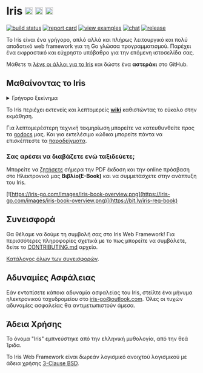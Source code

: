 # Iris <a href="README.md"> <img width="20px" src="https://iris-go.com/images/flag-unitedkingdom.svg?v=10" /></a> <a href="README_ZH.md"><img width="20px" src="https://iris-go.com/images/flag-china.svg?v=10" /></a> <a href="README_ES.md"><img width="20px" src="https://iris-go.com/images/flag-spain.png" /></a>

[![build status](https://img.shields.io/travis/kataras/iris/master.svg?style=for-the-badge)](https://travis-ci.org/kataras/iris) [![report card](https://img.shields.io/badge/report%20card-a%2B-ff3333.svg?style=for-the-badge)](https://goreportcard.com/report/github.com/kataras/iris)<!--[![godocs](https://img.shields.io/badge/go-%20docs-488AC7.svg?style=for-the-badge)](https://godoc.org/github.com/kataras/iris)--> [![view examples](https://img.shields.io/badge/learn%20by-examples-0077b3.svg?style=for-the-badge)](https://github.com/kataras/iris/tree/master/_examples) [![chat](https://img.shields.io/gitter/room/iris_go/community.svg?color=blue&logo=gitter&style=for-the-badge)](https://gitter.im/iris_go/community) [![release](https://img.shields.io/badge/release%20-v11.2-0077b3.svg?style=for-the-badge)](https://github.com/kataras/iris/releases)

Το Iris είναι ένα γρήγορο, απλό αλλά και πλήρως λειτουργικό και πολύ αποδοτικό web framework για τη Go γλώσσα προγραμματισμού. Παρέχει ένα εκφραστικό και εύχρηστο υπόβαθρο για την επόμενη ιστοσελίδα σας.

Μάθετε τι [λένε οι άλλοι για το Iris](https://iris-go.com/testimonials/) και δώστε ένα **αστεράκι** στο GitHub.

## Μαθαίνοντας το Iris

<details>
<summary>Γρήγορο ξεκίνημα</summary>

```sh
# υποθέτοντας ότι ο παρακάτω κώδικας
# βρίσκεται στο example.go αρχείο
#
$ cat example.go
```

```go
package main

import "github.com/kataras/iris"

func main() {
    app := iris.Default()
    app.Get("/ping", func(ctx iris.Context) {
        ctx.JSON(iris.Map{
            "message": "pong",
        })
    })

    app.Run(iris.Addr(":8080"))
}
```

```sh
# τρέξτε το example.go και
# επισκεφτείτε την σελίδα http://localhost:8080/ping
# στο πρόγραμμα περιήγησης σας
#
$ go run example.go
```

> Η δρομολόγηση τροφοδοτείται από το [muxie](https://github.com/kataras/muxie), το πιο ισχυρό και ταχύτερο λογισμικό βασισμένο σε trie αλγόριθμο που γράφτηκε σε Go.

</details>

Το Iris περιέχει εκτενείς και λεπτομερείς **[wiki](https://github.com/kataras/iris/wiki)** καθιστώντας το εύκολο στην εκμάθηση.

Για λεπτομερέστερη τεχνική τεκμηρίωση μπορείτε να κατευθυνθείτε προς τα [godocs](https://godoc.org/github.com/kataras/iris) μας. Και για εκτελέσιμο κώδικα μπορείτε πάντα να επισκέπτεστε τα [παραδείγματα](_examples/).

### Σας αρέσει να διαβάζετε ενώ ταξιδεύετε;

Μπορείτε να [ζητήσετε](https://bit.ly/iris-req-book) σήμερα την PDF έκδοση και την online πρόσβαση στο Ηλεκτρονικό μας **Βιβλίο(E-Book)** και να συμμετάσχετε στην ανάπτυξη του Iris.

[![https://iris-go.com/images/iris-book-overview.png](https://iris-go.com/images/iris-book-overview.png)](https://bit.ly/iris-req-book)

## Συνεισφορά

Θα θέλαμε να δούμε τη συμβολή σας στο Iris Web Framework! Για περισσότερες πληροφορίες σχετικά με το πως μπορείτε να συμβάλετε, δείτε το [CONTRIBUTING.md](CONTRIBUTING.md) αρχείο.

[Κατάλογος όλων των συνεισφορών](https://github.com/kataras/iris/graphs/contributors).

## Αδυναμίες Ασφάλειας

Εάν εντοπίσετε κάποια αδυναμία ασφαλείας του Iris, στείλτε ένα μήνυμα ηλεκτρονικού ταχυδρομείου στο [iris-go@outlook.com](mailto:iris-go@outlook.com). Όλες οι τυχών αδυναμίες ασφαλείας θα αντιμετωπιστούν άμεσα.

## Άδεια Χρήσης

Το όνομα "Iris" εμπνεύστηκε από την ελληνική μυθολογία, από την θεά Ίριδα.

Το Iris Web Framework είναι δωρεάν λογισμικό ανοιχτού λογισμικού με άδεια χρήσης [3-Clause BSD](LICENSE).
